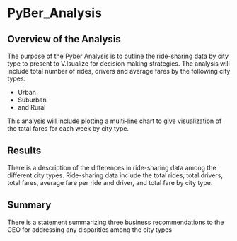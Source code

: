 # PyBer_Analysis

## Overview of the Analysis
The purpose of the Pyber Analysis is to outline the ride-sharing data by city type to present to V.Isualize for decision making strategies. The analysis will include total number of rides, drivers and average fares by the following city types:

- Urban
- Suburban
- and Rural

This analysis will include plotting a multi-line chart to give visualization of the tatal fares for each week by city type. 

## Results
There is a description of the differences in ride-sharing data among the different city types. Ride-sharing data include the total rides, total drivers, total fares, average fare per ride and driver, and total fare by city type.

## Summary
There is a statement summarizing three business recommendations to the CEO for addressing any disparities among the city types
